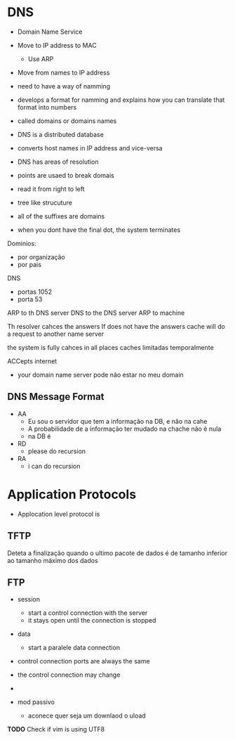 # DNS
- Domain Name Service
- Move to IP address to MAC
	- Use ARP


- Move from names to IP address 


- need to have a way of namming
- develops a format for namming and explains how you can translate that format into numbers
- called domains or domains names
- DNS is a distributed database
- converts host names in IP address and vice-versa
- DNS has areas of resolution


- points are usaed to break domais
- read it from right to left
- tree like strucuture
- all of the suffixes are domains
- when you dont have the final dot, the system terminates


Dominios:

- por organização
- por pais


DNS
- portas 1052
- porta 53


ARP to th DNS server
DNS to the DNS server
ARP to machine

Th resolver cahces the answers
If does not have the answers cache will do a request to another name server

the system is fully cahces in all places
caches limitadas temporalmente

ACCepts internet

- your domain name server pode não estar no meu domain


## DNS Message Format
- AA
	- Eu sou o servidor que tem a informação na DB, e não na cahe
	- A probabilidade de a informação ter mudado na chache não é nula
	- na DB é
- RD
	- please do recursion
- RA
	- i can do recursion


# Application Protocols
- Applocation level protocol is 

## TFTP
Deteta a finalização quando o ultimo pacote de dados é de tamanho inferior ao tamanho máximo dos dados

## FTP 
- session
	- start a control connection with the server
	- it stays open until the connection is stopped
- data
	- start a paralele data connection


- control connection ports are always the same
- the control connection may change
-
- mod passivo
	- aconece quer seja um downlaod o uload



__TODO__ Check if vim is using UTF8

